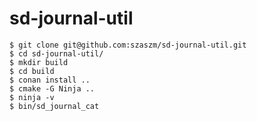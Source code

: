 # sd-journal-util

	$ git clone git@github.com:szaszm/sd-journal-util.git
	$ cd sd-journal-util/
	$ mkdir build
	$ cd build
	$ conan install ..
	$ cmake -G Ninja ..
	$ ninja -v
	$ bin/sd_journal_cat
